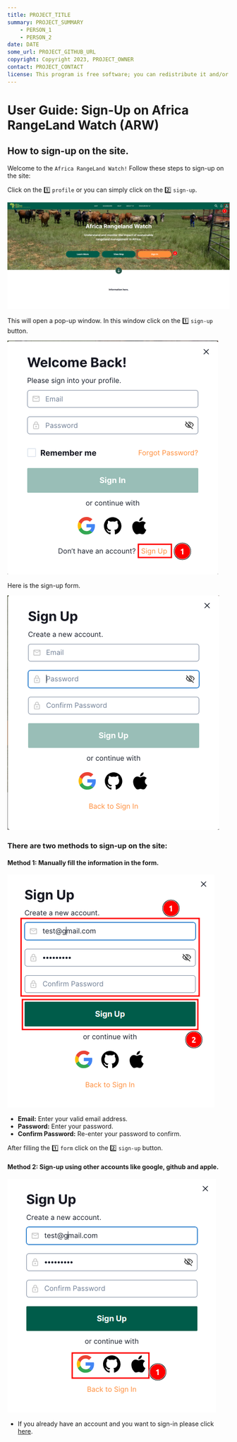 ```yaml
---
title: PROJECT_TITLE
summary: PROJECT_SUMMARY
    - PERSON_1
    - PERSON_2
date: DATE
some_url: PROJECT_GITHUB_URL
copyright: Copyright 2023, PROJECT_OWNER
contact: PROJECT_CONTACT
license: This program is free software; you can redistribute it and/or modify it under the terms of the GNU Affero General Public License as published by the Free Software Foundation; either version 3 of the License, or (at your option) any later version.
--- 
```


# User Guide: Sign-Up on Africa RangeLand Watch (ARW)

## How to sign-up on the site.

Welcome to the `Africa RangeLand Watch!` Follow these steps to sign-up on the site:

Click on the 1️⃣ `profile` or you can simply click on the 2️⃣ `sign-up`.

[![Home page](./img/guide-signup-img-1.png)](./img/guide-signup-img-1.png)

This will open a pop-up window. In this window click on the 1️⃣ `sign-up` button.

[![Sign up button](./img/guide-signup-img-2.png)](./img/guide-signup-img-2.png)

Here is the sign-up form.

[![Sign up Form](./img/guide-signup-img-3.png)](./img/guide-signup-img-3.png)

### There are two methods to sign-up on the site:

#### Method 1: Manually fill the information in the form.

[![Sign up Form](./img/guide-signup-img-4.png)](./img/guide-signup-img-4.png)

- **Email:** Enter your valid email address.
- **Password:** Enter your password.
- **Confirm Password:** Re-enter your password to confirm.

After filling the 1️⃣ `form` click on the 2️⃣ `sign-up` button.

#### Method 2: Sign-up using other accounts like google, github and apple.

[![Sign up Other Accounts](./img/guide-signup-img-5.png)](./img/guide-signup-img-5.png)

* If you already have an account and you want to sign-in please click [here](./sign-in.md).